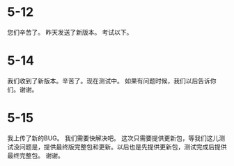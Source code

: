 # 5-12

您们辛苦了。 昨天发送了新版本。 考试以下。
 # 5-14
 我们收到了新版本。辛苦了。现在测试中。
 如果有问题时候，我们以后告诉你们。谢谢。
# 5-15
我上传了新的BUG。 我们需要快解决吧。
这次只需要提供更新包，等我们这儿测试没问题是，提供最终版完整包和更新。以后也是先提供更新包，测试完成后提供最终完整包。
谢谢。
